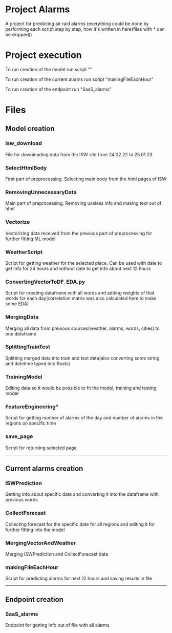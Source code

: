 # Project Alarms
A project for predicting air raid alarms
(everything could be done by performing each script step by step, how it's written in here(files with * can be skipped))

# Project execution

To run creation of the model run script ""

To run creation of the current alarms run script "makingFileEachHour"

To run creation of the endpoint run "SaaS_alarms"

# Files

## Model creation

### isw_download

File for downloading data from the ISW site from 24.02.22 to 25.01.23

### SelectHtmlBody

First part of preprocessing. Selecting main body from the html pages of ISW

### RemovingUnnecessaryData

Main part of preprocessing. Removing useless info and making text out of html

### Vectorize

Vectorizing data received from the previous part of preprocessing for further fitting ML model 

### WeatherScript

Script for getting weather for the selected place. Can be used with date to get info for 24 hours and without date to get info about next 12 hours

### ConvertingVectorToDF_EDA.py

Script for creating dataframe with all words and adding weights of that words for each day(correlation matrix was also calculated here to make some EDA)

### MergingData

Merging all data from previous sources(weather, alarms, words, cities) to one dataframe

### SplittingTrainTest

Splitting merged data into train and test data(also converting some string and datetime typed into floats)

### TrainingModel

Editing data so it would be possible to fit the model, training and testing model

### FeatureEngineering*

Script for getting number of alarms of the day and number of alarms in the regions on specific time

### save_page

Script for returning selected page

---

## Current alarms creation

### ISWPrediction

Getting info about specific date and converting it into the dataframe with previous words

### CollectForecast

Collecting forecast for the specific date for all regions and editing it for further fitting into the model

### MergingVectorAndWeather

Merging ISWPrediction and CollectForecast data

### makingFileEachHour

Script for predicting alarms for next 12 hours and saving results in file 

---

## Endpoint creation

### SaaS_alarms

Endpoint for getting info out of file with all alarms
